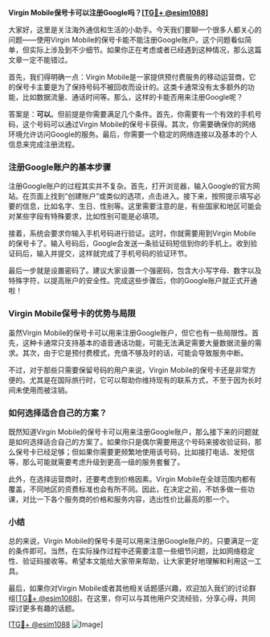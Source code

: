 **Virgin Mobile保号卡可以注册Google吗？[[TG💪+ @esim1088](https://t.me/s/esim1088)]**

大家好，这里是关注海外通信和生活的小助手。今天我们要聊一个很多人都关心的问题——使用Virgin Mobile的保号卡能不能注册Google账户。这个问题看似简单，但实际上涉及到不少细节。如果你正在考虑或者已经遇到这种情况，那么这篇文章一定不能错过。

首先，我们得明确一点：Virgin Mobile是一家提供预付费服务的移动运营商，它的保号卡主要是为了保持号码不被回收而设计的。这类卡通常没有太多额外的功能，比如数据流量、通话时间等。那么，这样的卡能否用来注册Google呢？

答案是：**可以**。但前提是你需要满足几个条件。首先，你需要有一个有效的手机号码，这个号码可以通过Virgin Mobile的保号卡获得。其次，你需要确保你的网络环境允许访问Google的服务。最后，你需要一个稳定的网络连接以及基本的个人信息来完成注册流程。

### 注册Google账户的基本步骤

注册Google账户的过程其实并不复杂。首先，打开浏览器，输入Google的官方网站。在页面上找到“创建账户”或类似的选项，点击进入。接下来，按照提示填写必要的信息，比如名字、生日、性别等。这里需要注意的是，有些国家和地区可能会对某些字段有特殊要求，比如性别可能是必填项。

接着，系统会要求你输入手机号码进行验证。这时，你就需要用到Virgin Mobile的保号卡了。输入号码后，Google会发送一条验证码短信到你的手机上。收到验证码后，输入并提交，这样就完成了手机号码的验证环节。

最后一步就是设置密码了。建议大家设置一个强密码，包含大小写字母、数字以及特殊字符，以提高账户的安全性。完成这些步骤后，你的Google账户就正式开通啦！

### Virgin Mobile保号卡的优势与局限

虽然Virgin Mobile的保号卡可以用来注册Google账户，但它也有一些局限性。首先，这种卡通常只支持基本的语音通话功能，可能无法满足需要大量数据流量的需求。其次，由于它是预付费模式，充值不够及时的话，可能会导致服务中断。

不过，对于那些只需要保留号码的用户来说，Virgin Mobile的保号卡还是非常方便的。尤其是在国际旅行时，它可以帮助你维持现有的联系方式，不至于因为长时间未使用而被注销。

### 如何选择适合自己的方案？

既然知道Virgin Mobile的保号卡可以用来注册Google账户，那么接下来的问题就是如何选择适合自己的方案了。如果你只是偶尔需要用这个号码来接收验证码，那么保号卡已经足够；但如果你需要更频繁地使用该号码，比如接打电话、发短信等，那么可能就需要考虑升级到更高一级的服务套餐了。

此外，在选择运营商时，还要考虑到价格因素。Virgin Mobile在全球范围内都有覆盖，不同地区的资费标准也会有所不同。因此，在决定之前，不妨多做一些功课，对比一下各个服务商的价格和服务内容，选出性价比最高的那一个。

### 小结

总的来说，Virgin Mobile的保号卡是可以用来注册Google账户的，只要满足一定的条件即可。当然，在实际操作过程中还需要注意一些细节问题，比如网络稳定性、验证码接收等。希望本文能给大家带来帮助，让大家更好地理解和利用这一工具。

最后，如果你对Virgin Mobile或者其他相关话题感兴趣，欢迎加入我们的讨论群组[[TG💪+ @esim1088](https://t.me/s/esim1088)]。在这里，你可以与其他用户交流经验，分享心得，共同探讨更多有趣的话题。

[[TG💪+ @esim1088](https://t.me/s/esim1088) ![Image](https://i.postimg.cc/4NQfJmqS/Snipaste-2025-05-13-00-14-12.png)]